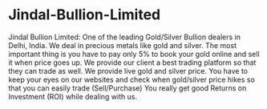 # Jindal-Bullion-Limited
Jindal Bullion Limited: One of the leading Gold/Silver Bullion dealers in Delhi, India. We deal in precious metals like gold and silver.
The most important thing is you have to pay only 5% to book your gold online and sell it when price goes up.
We provide our client a best trading platform so that they can trade as well. 
We provide live gold and silver price. You have to keep your eyes on our websites and check when gold/silver price hikes so that you can easily trade (Sell/Purchase) 
You really get good Returns on Investment (ROI) while dealing with us.
